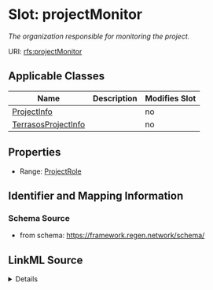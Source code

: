 

# Slot: projectMonitor


_The organization responsible for monitoring the project._



URI: [rfs:projectMonitor](https://framework.regen.network/schema/projectMonitor)



<!-- no inheritance hierarchy -->





## Applicable Classes

| Name | Description | Modifies Slot |
| --- | --- | --- |
| [ProjectInfo](ProjectInfo.md) |  |  no  |
| [TerrasosProjectInfo](TerrasosProjectInfo.md) |  |  no  |







## Properties

* Range: [ProjectRole](ProjectRole.md)





## Identifier and Mapping Information







### Schema Source


* from schema: https://framework.regen.network/schema/




## LinkML Source

<details>
```yaml
name: projectMonitor
description: The organization responsible for monitoring the project.
from_schema: https://framework.regen.network/schema/
rank: 1000
slot_uri: rfs:projectMonitor
alias: projectMonitor
domain_of:
- ProjectInfo
range: ProjectRole

```
</details>